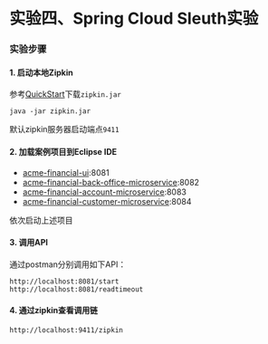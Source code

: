 实验四、Spring Cloud Sleuth实验
======

### 实验步骤

#### 1. 启动本地Zipkin

参考[QuickStart](https://zipkin.io/pages/quickstart.html)下载`zipkin.jar`

```
java -jar zipkin.jar
```
默认zipkin服务器启动端点`9411`

#### 2. 加载案例项目到Eclipse IDE

* [acme-financial-ui](acme-financial-ui):8081
* [acme-financial-back-office-microservice](acme-financial-back-office-microservice):8082
* [acme-financial-account-microservice](acme-financial-account-microservice):8083
* [acme-financial-customer-microservice](acme-financial-customer-microservice):8084

依次启动上述项目

#### 3. 调用API

通过postman分别调用如下API：

```
http://localhost:8081/start
http://localhost:8081/readtimeout
```

#### 4. 通过zipkin查看调用链

```
http://localhost:9411/zipkin
```



